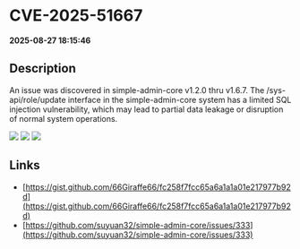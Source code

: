 # CVE-2025-51667

**2025-08-27 18:15:46**

## Description
An issue was discovered in simple-admin-core v1.2.0 thru v1.6.7. The /sys-api/role/update interface in the simple-admin-core system has a limited SQL injection vulnerability, which may lead to partial data leakage or disruption of normal system operations.

![](https://img.shields.io/static/v1?label=Score&message=7.0&color=red)
![](https://img.shields.io/static/v1?label=Severity&message=HIGH&color=red)
![](https://img.shields.io/static/v1?label=CWE&message=SQL&color=green)

## Links
- [https://gist.github.com/66Giraffe66/fc258f7fcc65a6a1a1a01e217977b92d](https://gist.github.com/66Giraffe66/fc258f7fcc65a6a1a1a01e217977b92d)
- [https://github.com/suyuan32/simple-admin-core/issues/333](https://github.com/suyuan32/simple-admin-core/issues/333)
